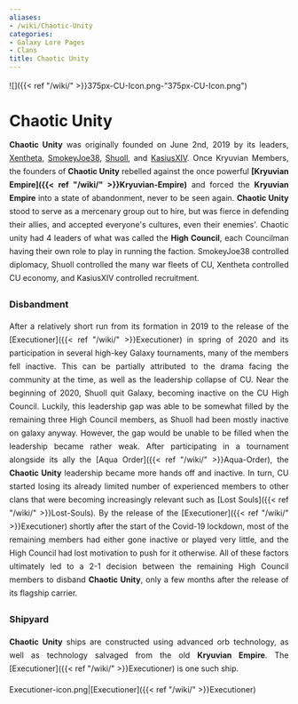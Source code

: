 ```yaml
---
aliases:
- /wiki/Chaotic-Unity
categories:
- Galaxy Lore Pages
- Clans
title: Chaotic Unity
---
```


<div class="cardcontainer" align="justify" style="font-size: 14px; line-height: 24px;">

![]({{< ref "/wiki/" >}}375px-CU-Icon.png-"375px-CU-Icon.png")

# Chaotic Unity

**Chaotic Unity** was originally founded on June 2nd, 2019 by its leaders, [Xentheta](https://www.roblox.com/users/118530577/profile), [SmokeyJoe38](https://www.roblox.com/users/91712810/profile), [Shuoll](https://www.roblox.com/users/36099269/profile), and [KasiusXIV](https://www.roblox.com/users/696650312/profile). Once Kryuvian Members, the founders of **Chaotic Unity** rebelled against the once powerful **[Kryuvian Empire]({{< ref "/wiki/" >}}Kryuvian-Empire)** and forced the **Kryuvian Empire** into a state of abandonment, never to be seen again. **Chaotic Unity** stood to serve as a mercenary group out to hire, but was fierce in defending their allies, and accepted everyone's cultures, even their enemies'. Chaotic unity had 4 leaders of what was called the **High Council**, each Councilman having their own role to play in running the faction. SmokeyJoe38 controlled diplomacy, Shuoll controlled the many war fleets of CU, Xentheta controlled CU economy, and KasiusXIV controlled recruitment.

### Disbandment

After a relatively short run from its formation in 2019 to the release of the [Executioner]({{< ref "/wiki/" >}}Executioner) in spring of 2020 and its participation in several high-key Galaxy tournaments, many of the members fell inactive. This can be partially attributed to the drama facing the community at the time, as well as the leadership collapse of CU. Near the beginning of 2020, Shuoll quit Galaxy, becoming inactive on the CU High Council. Luckily, this leadership gap was able to be somewhat filled by the remaining three High Council members, as Shuoll had been mostly inactive on galaxy anyway. However, the gap would be unable to be filled when the leadership became rather weak. After participating in a tournament alongside its ally the [Aqua Order]({{< ref "/wiki/" >}}Aqua-Order), the **Chaotic Unity** leadership became more hands off and inactive. In turn, CU started losing its already limited number of experienced members to other clans that were becoming increasingly relevant such as [Lost Souls]({{< ref "/wiki/" >}}Lost-Souls). By the release of the [Executioner]({{< ref "/wiki/" >}}Executioner) shortly after the start of the Covid-19 lockdown, most of the remaining members had either gone inactive or played very little, and the High Council had lost motivation to push for it otherwise. All of these factors ultimately led to a 2-1 decision between the remaining High Council members to disband **Chaotic Unity**, only a few months after the release of its flagship carrier.

### Shipyard

**Chaotic Unity** ships are constructed using advanced orb technology, as well as technology salvaged from the old **Kryuvian Empire**. The [Executioner]({{< ref "/wiki/" >}}Executioner) is one such ship.

Executioner-icon.png|[Executioner]({{< ref "/wiki/" >}}Executioner)

<div class="InviteButton" style="width:40%; ">
</div>
</div>